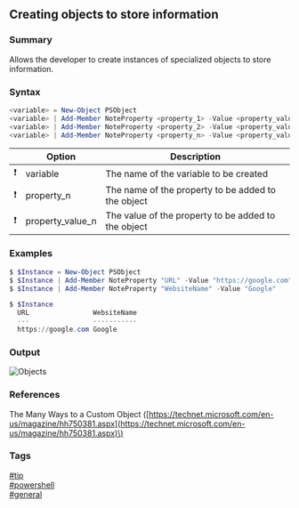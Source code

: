 ## Creating objects to store information

### Summary
Allows the developer to create instances of specialized objects to store information.

### Syntax
```powershell
<variable> = New-Object PSObject
<variable> | Add-Member NoteProperty <property_1> -Value <property_value_1>
<variable> | Add-Member NoteProperty <property_2> -Value <property_value_2>
<variable> | Add-Member NoteProperty <property_n> -Value <property_value_n>
```

|               | Option           | Description                                         |
| :-----------: | ---------------- | --------------------------------------------------- |
| :exclamation: | variable         | The name of the variable to be created              |
| :exclamation: | property_n       | The name of the property to be added to the object  |
| :exclamation: | property_value_n | The value of the property to be added to the object |

### Examples
```powershell
$ $Instance = New-Object PSObject
$ $Instance | Add-Member NoteProperty "URL" -Value "https://google.com"
$ $Instance | Add-Member NoteProperty "WebsiteName" -Value "Google"

$ $Instance
  URL                WebsiteName
  ---                -----------
  https://google.com Google
```

### Output
![Objects](https://cloud.githubusercontent.com/assets/19519411/18875612/1acea8ca-848c-11e6-8805-8a439b7c2c78.png)

### References
The Many Ways to a Custom Object \([https://technet.microsoft.com/en-us/magazine/hh750381.aspx](https://technet.microsoft.com/en-us/magazine/hh750381.aspx)\)

### Tags
[#tip](../../tips.md)  
[#powershell](../powershell.md)  
[#general](general.md)